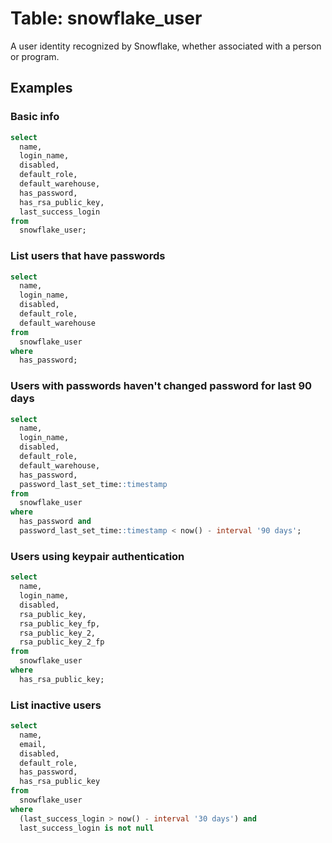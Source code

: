 # Table: snowflake_user

A user identity recognized by Snowflake, whether associated with a person or program.

## Examples

### Basic info

```sql
select
  name,
  login_name,
  disabled,
  default_role,
  default_warehouse,
  has_password,
  has_rsa_public_key,
  last_success_login
from
  snowflake_user;
```

### List users that have passwords

```sql
select
  name,
  login_name,
  disabled,
  default_role,
  default_warehouse
from
  snowflake_user
where
  has_password;
```

### Users with passwords haven't changed password for last 90 days

```sql
select
  name,
  login_name,
  disabled,
  default_role,
  default_warehouse,
  has_password,
  password_last_set_time::timestamp
from
  snowflake_user
where
  has_password and
  password_last_set_time::timestamp < now() - interval '90 days';
```

### Users using keypair authentication

```sql
select
  name,
  login_name,
  disabled,
  rsa_public_key,
  rsa_public_key_fp,
  rsa_public_key_2,
  rsa_public_key_2_fp
from
  snowflake_user
where
  has_rsa_public_key;
```

### List inactive users

```sql
select
  name,
  email,
  disabled,
  default_role,
  has_password,
  has_rsa_public_key
from
  snowflake_user
where
  (last_success_login > now() - interval '30 days') and
  last_success_login is not null
```
